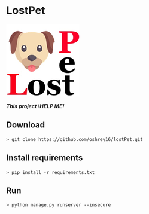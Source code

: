 # LostPet
![logo](/post/static/post/logo.png)

***This project !HELP ME!***
## Download
```
> git clone https://github.com/oshrey16/lostPet.git
```
## Install requirements
```
> pip install -r requirements.txt
```
## Run
```
> python manage.py runserver --insecure
```